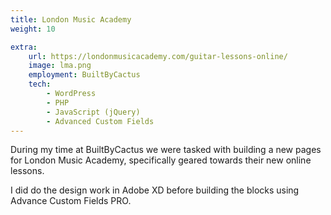 ```yaml
---
title: London Music Academy
weight: 10

extra:
    url: https://londonmusicacademy.com/guitar-lessons-online/
    image: lma.png
    employment: BuiltByCactus
    tech:
        - WordPress
        - PHP
        - JavaScript (jQuery)
        - Advanced Custom Fields
---
```


During my time at BuiltByCactus we were tasked with building a new pages for London Music Academy, specifically geared towards their new online lessons.

I did do the design work in Adobe XD before building the blocks using Advance Custom Fields PRO.
